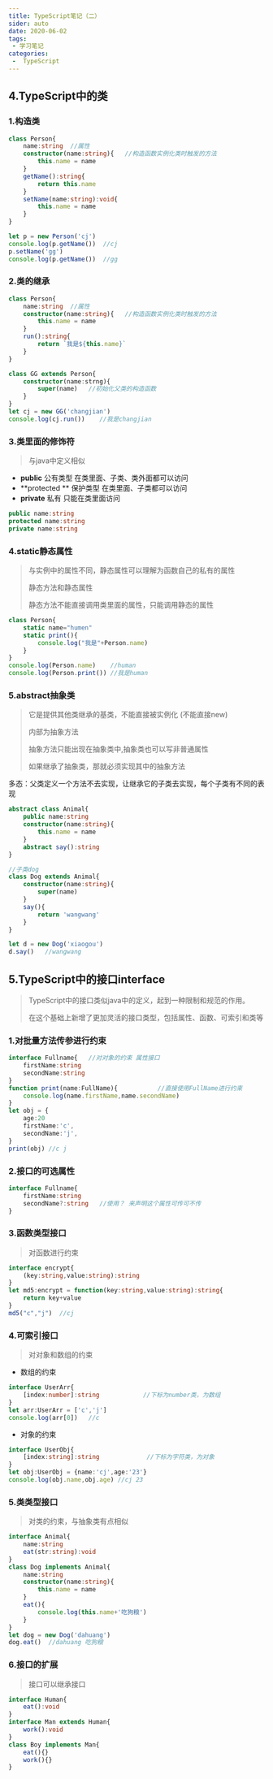 ```yaml
---
title: TypeScript笔记（二）
sider: auto
date: 2020-06-02
tags:
 - 学习笔记
categories:
 -  TypeScript
---
```


## 4.TypeScript中的类

### 1.构造类

```typescript
class Person{
    name:string  //属性
    constructor(name:string){   //构造函数实例化类时触发的方法
        this.name = name
    }
    getName():string{
        return this.name
    }
    setName(name:string):void{
        this.name = name
    }
}

let p = new Person('cj')
console.log(p.getName())  //cj
p.setName('gg')
console.log(p.getName())  //gg
```

### 2.类的继承

```typescript
class Person{
    name:string  //属性
    constructor(name:string){   //构造函数实例化类时触发的方法
        this.name = name
    }
    run():string{
        return `我是${this.name}`
    }
}

class GG extends Person{
    constructor(name:strng){
        super(name)   //初始化父类的构造函数
    }
}
let cj = new GG('changjian')
console.log(cj.run())    //我是changjian
```

###  3.类里面的修饰符

> 与java中定义相似

+ **public**  公有类型    在类里面、子类、类外面都可以访问
+ **protected ** 保护类型     在类里面、子类都可以访问
+ **private**    私有              只能在类里面访问

```typescript
public name:string
protected name:string
private name:string
```

### 4.static静态属性

> 与实例中的属性不同，静态属性可以理解为函数自己的私有的属性
>
> 静态方法和静态属性
>
> 静态方法不能直接调用类里面的属性，只能调用静态的属性

```typescript
class Person{
    static name="humen"
    static print(){
        console.log("我是"+Person.name)
    }
}
console.log(Person.name)    //human
console.log(Person.print()) //我是human
```

### 5.abstract抽象类

> 它是提供其他类继承的基类，不能直接被实例化 (不能直接new)
>
> 内部为抽象方法
>
> 抽象方法只能出现在抽象类中,抽象类也可以写非普通属性
>
> 如果继承了抽象类，那就必须实现其中的抽象方法

多态：父类定义一个方法不去实现，让继承它的子类去实现，每个子类有不同的表现

```typescript
abstract class Animal{
    public name:string
    constructor(name:string){
        this.name = name
    }
    abstract say():string
}

//子类dog
class Dog extends Animal{
    constructor(name:string){
        super(name)
    }
    say(){
        return 'wangwang'
    }
}

let d = new Dog('xiaogou')
d.say()   //wangwang
```

## 5.TypeScript中的接口interface

> TypeScript中的接口类似java中的定义，起到一种限制和规范的作用。
>
> 在这个基础上新增了更加灵活的接口类型，包括属性、函数、可索引和类等

### 1.对批量方法传参进行约束

```typescript
interface Fullname{   //对对象的约束 属性接口
    firstName:string
    secondName:string
}
function print(name:FullName){           //直接使用FullName进行约束
    console.log(name.firstName,name.secondName)
}
let obj = {
    age:20
    firstName:'c',
    secondName:'j',
}
print(obj) //c j
```

### 2.接口的可选属性

```typescript
interface Fullname{   
    firstName:string
    secondName?:string   //使用？ 来声明这个属性可传可不传
}
```

### 3.函数类型接口

> 对函数进行约束

```typescript
interface encrypt{
    (key:string,value:string):string
}
let md5:encrypt = function(key:string,value:string):string{
    return key+value
}
md5("c","j")  //cj
```

### 4.可索引接口

> 对对象和数组的约束

+ 数组的约束

```typescript
interface UserArr{
    [index:number]:string            //下标为number类，为数组
}
let arr:UserArr = ['c','j']
console.log(arr[0])   //c
```

+ 对象的约束

```typescript
interface UserObj{
    [index:string]:string             //下标为字符类，为对象
}
let obj:UserObj = {name:'cj',age:'23'}
console.log(obj.name,obj.age) //cj 23
```

### 5.类类型接口

> 对类的约束，与抽象类有点相似

```typescript
interface Animal{
    name:string
    eat(str:string):void
}
class Dog implements Animal{
    name:string
    constructor(name:string){
        this.name = name
    }
    eat(){
        console.log(this.name+'吃狗粮')
    }
}
let dog = new Dog('dahuang')
dog.eat()  //dahuang 吃狗粮
```

### 6.接口的扩展

> 接口可以继承接口

```typescript
interface Human{
    eat():void
}
interface Man extends Human{
    work():void
}
class Boy implements Man{
    eat(){}
    work(){}
}
```


